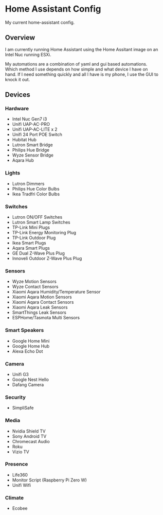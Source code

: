 # Home Assistant Config
My current home-assistant config.

## Overview
I am currently running Home Assistant using the Home Assitant image on an Intel Nuc running ESXi.

My automations are a combination of yaml and gui based automations. Which method I use depends on how simple and what device I have on hand. If I need something quickly and all I have is my phone, I use the GUI to knock it out.



## Devices
### Hardware
- Intel Nuc Gen7 i3
- Unifi UAP-AC-PRO
- Unifi UAP-AC-LITE x 2
- Unifi 24 Port POE Switch
- Hubitat Hub
- Lutron Smart Bridge
- Philips Hue Bridge
- Wyze Sensor Bridge
- Aqara Hub

### Lights
- Lutron Dimmers
- Philips Hue Color Bulbs
- Ikea Tradfri Color Bulbs

### Switches
- Lutron ON/OFF Switches
- Lutron Smart Lamp Switches
- TP-Link Mini Plugs
- TP-Link Energy Monitoring Plug
- TP-Link Outdoor Plug
- Ikea Smart Plugs
- Aqara Smart Plugs
- GE Dual Z-Wave Plus Plug
- Innoveli Outdoor Z-Wave Plus Plug

### Sensors
- Wyze Motion Sensors
- Wyze Contact Sensors
- Xiaomi Aqara Humidity/Temperature Sensor
- Xiaomi Aqara Motion Sensors
- Xiaomi Aqara Contact Sensors
- Xiaomi Aqara Leak Sensors
- SmartThings Leak Sensors
- ESPHome/Tasmota Multi Sensors

### Smart Speakers
- Google Home Mini
- Google Home Hub
- Alexa Echo Dot

### Camera
- Unifi G3
- Google Nest Hello
- Dafang Camera

### Security
- SimpliSafe

### Media
- Nvidia Shield TV
- Sony Android TV
- Chromecast Audio
- Roku
- Vizio TV

### Presence
- Life360
- Monitor Script (Raspberry Pi Zero W)
- Unifi Wifi

### Climate
- Ecobee